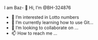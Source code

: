 I am Baz- 👋 Hi, I’m @BH-324876
- 👀 I’m interested in Lotto numbers
- 🌱 I’m currently learning how to use Git...
- 💞️ I’m looking to collaborate on ...
- 📫 How to reach me ...

<!---
BH-324876/BH-324876 is a ✨ special ✨ repository because its `README.md` (this file) appears on your GitHub profile.
You can click the Preview link to take a look at your changes.
--->
